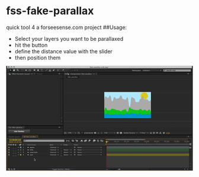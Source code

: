 fss-fake-parallax
=================

quick tool 4 a forseesense.com project
##Usage:

- Select your layers you want to be parallaxed  
- hit the button  
- define the distance value with the slider  
- then position them  

![anim](fss-fake-parallax.gif)  